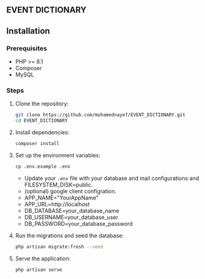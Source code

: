 ## EVENT DICTIONARY

## Installation

### Prerequisites

- PHP >= 8.1
- Composer
- MySQL

### Steps

1. Clone the repository:

    ```bash
    git clone https://github.com/mohamednayef/EVENT_DICTIONARY.git
    cd EVENT_DICTIONARY
    ```

2. Install dependencies:

    ```bash
    composer install
    ```

3. Set up the environment variables:

    ```bash
    cp .env.example .env
    ```

    - Update your `.env` file with your database and mail configurations and FILESYSTEM_DISK=public.
    - (optional) google client configration.
    - APP_NAME="YourAppName"
    - APP_URL=http://localhost
    - DB_DATABASE=your_database_name
    - DB_USERNAME=your_database_user
    - DB_PASSWORD=your_database_password

4. Run the migrations and seed the database:

    ```bash
    php artisan migrate:fresh --seed
    ```

5. Serve the application:

    ```bash
    php artisan serve
    ```